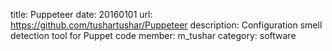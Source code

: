 title: Puppeteer
date: 20160101
url: https://github.com/tushartushar/Puppeteer
description: Configuration smell detection tool for Puppet code
member: m_tushar
category: software

